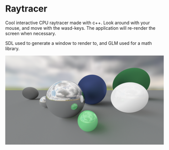 # Raytracer

Cool interactive CPU raytracer made with c++. Look around with your mouse, and move with the wasd-keys. The application will re-render the screen when necessary.

SDL used to generate a window to render to, and GLM used for a math library.

![Scene](/Scene.png?raw=true "Scene")
